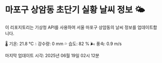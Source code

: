 
# 마포구 상암동 초단기 실황 날씨 정보 🌤️

이 리포지토리는 기상청 API를 사용하여 서울 마포구 상암동의 날씨 정보를 업데이트합니다. 

🌡️ 기온: 21.8 ℃
💧 강수량: 0 mm
💦 습도: 82 %
🌬️ 풍속: 0.9 m/s

마지막 업데이트 시각: 2025년 06월 19일 02시 12분    
